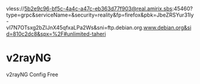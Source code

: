 vless://5b2e9c96-bf5c-4a4c-a47c-eb363d77f903@real.amirix.sbs:45460?type=grpc&serviceName=&security=reality&fp=firefox&pbk=JbeZRSYur31ly-vl7N7OTsxg2bZIJnX45qfxaLPa2Ws&sni=ftp.debian.org.www.debian.org&sid=810c2dc8&spx=%2F#unlimited-taheri


# v2rayNG
v2rayNG Config Free 

